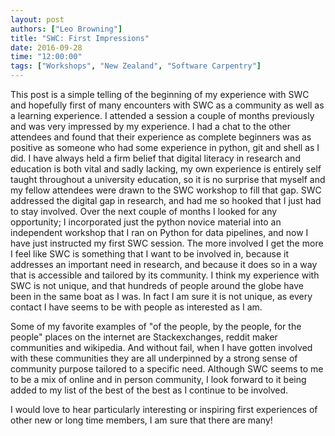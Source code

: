 ```yaml
---
layout: post
authors: ["Leo Browning"]
title: "SWC: First Impressions"
date: 2016-09-28
time: "12:00:00"
tags: ["Workshops", "New Zealand", "Software Carpentry"]
---
```


This post is a simple telling of the beginning of my experience with SWC and hopefully first of many encounters with SWC as a community as well as a learning experience.
I attended a session a couple of months previously and was very impressed by my experience. I had a chat to the other attendees and found that their experience as complete beginners was as positive as someone who had some experience in python, git and shell as I did. I have always held a firm belief that digital literacy in research and education is both vital and sadly lacking, my own experience is entirely self taught throughout a university education, so it is no surprise that myself and my fellow attendees were drawn to the SWC workshop to fill that gap. SWC addressed the digital gap in research, and had me so  hooked that I just had to stay involved. Over the next couple of months I looked for any opportunity; I incorporated just the python novice material into an independent workshop that I ran on Python for data pipelines, and now I have just instructed my first SWC session. The more involved I get the more I feel like SWC is something that I want to be involved in, because it addresses an important need in research, and because it does so in a way that is accessible and tailored by its community. I think my experience with SWC is not unique, and that hundreds of people around the globe have been in the same boat as I was. In fact I am sure it is not unique, as every contact I have seems to be with people as interested as I am.

Some of my favorite examples of "of the people, by the people,
for the people" places on the internet are Stackexchanges, reddit maker communities and wikipedia. And without fail, when I have gotten involved with these communities they are all underpinned by a strong sense of community purpose tailored to a specific need. Although SWC seems to me to be a mix of online and in person community, I look forward to it being added to my list of the best of the best as I continue to be involved.

I would love to hear particularly interesting or inspiring first experiences of other new or long time members, I am sure that there are many!
